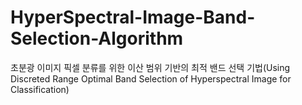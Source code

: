 # HyperSpectral-Image-Band-Selection-Algorithm
초분광 이미지 픽셀 분류를 위한 이산 범위 기반의 최적 밴드  선택 기법(Using Discreted Range Optimal  Band Selection  of Hyperspectral Image for Classification)
